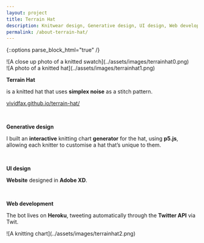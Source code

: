 ```yaml
---
layout: project
title: Terrain Hat
description: Knitwear design, Generative design, UI design, Web development
permalink: /about-terrain-hat/
---
```

{::options parse_block_html="true" /}

<div class="col-12 col-md-6 mb-5">
![A close up photo of a knitted swatch](../assets/images/terrainhat0.png)
</div>
<div class="col-12 col-md-6 mb-5">
![A photo of a knitted hat](../assets/images/terrainhat1.png)
</div>

<div class="col-12 offset-sm-0 col-md-8 offset-md-2 col-lg-6 offset-lg-3 vertical-center">

**Terrain Hat**

<div class="indent">

is a knitted hat that uses **simplex noise** as a stitch pattern.

[vividfax.github.io/terrain-hat/](https://vividfax.github.io/terrain-hat/)

</div><br>

**Generative design**<br>

<div class="indent">

I built an **interactive** knitting chart **generator** for the hat, using **p5.js**, allowing each knitter to customise a hat that’s unique to them.

</div><br>

**UI design**

<div class="indent">

**Website** designed in **Adobe XD**.

</div><br>

**Web development**<br>

<div class="indent">

The bot lives on **Heroku**, tweeting automatically through the **Twitter API** via Twit.

</div>

</div>


<div class="col-12 mt-5">
![A knitting chart](../assets/images/terrainhat2.png)
</div>
